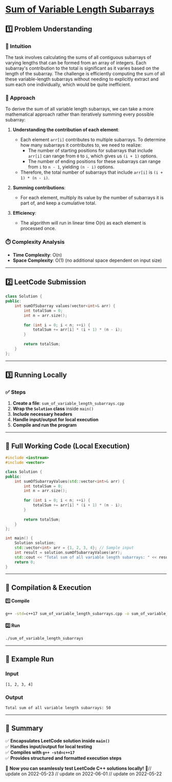 # **[Sum of Variable Length Subarrays](https://leetcode.com/problems/sum-of-variable-length-subarrays/description/)**  

## **1️⃣ Problem Understanding**  
### **📌 Intuition**  
The task involves calculating the sums of all contiguous subarrays of varying lengths that can be formed from an array of integers. Each subarray's contribution to the total is significant as it varies based on the length of the subarray. The challenge is efficiently computing the sum of all these variable-length subarrays without needing to explicitly extract and sum each one individually, which would be quite inefficient.

### **🚀 Approach**  
To derive the sum of all variable length subarrays, we can take a more mathematical approach rather than iteratively summing every possible subarray:

1. **Understanding the contribution of each element**:
   - Each element `arr[i]` contributes to multiple subarrays. To determine how many subarrays it contributes to, we need to realize:
     - The number of starting positions for subarrays that include `arr[i]` can range from `0` to `i`, which gives us `(i + 1)` options.
     - The number of ending positions for these subarrays can range from `i` to `n - 1`, yielding `(n - i)` options.
   - Therefore, the total number of subarrays that include `arr[i]` is `(i + 1) * (n - i)`.

2. **Summing contributions**:
   - For each element, multiply its value by the number of subarrays it is part of, and keep a cumulative total.

3. **Efficiency**:
   - The algorithm will run in linear time O(n) as each element is processed once.

### **⏱️ Complexity Analysis**  
- **Time Complexity**: O(n)  
- **Space Complexity**: O(1) (no additional space dependent on input size)

---  

## **2️⃣ LeetCode Submission**  
```cpp
class Solution {
public:
    int sumOfSubarray values(vector<int>& arr) {
        int totalSum = 0;
        int n = arr.size();
        
        for (int i = 0; i < n; ++i) {
            totalSum += arr[i] * (i + 1) * (n - i);
        }
        
        return totalSum;
    }
};
```  

---  

## **3️⃣ Running Locally**  
### **✅ Steps**  
1. **Create a file**: `sum_of_variable_length_subarrays.cpp`  
2. **Wrap the `Solution` class** inside `main()`  
3. **Include necessary headers**  
4. **Handle input/output for local execution**  
5. **Compile and run the program**  

---  

## **📝 Full Working Code (Local Execution)**  
```cpp
#include <iostream>
#include <vector>

class Solution {
public:
    int sumOfSubarrayValues(std::vector<int>& arr) {
        int totalSum = 0;
        int n = arr.size();
        
        for (int i = 0; i < n; ++i) {
            totalSum += arr[i] * (i + 1) * (n - i);
        }
        
        return totalSum;
    }
};

int main() {
    Solution solution;
    std::vector<int> arr = {1, 2, 3, 4}; // Sample input
    int result = solution.sumOfSubarrayValues(arr);
    std::cout << "Total sum of all variable length subarrays: " << result << std::endl; // Expected Output: 50
    return 0;
}
```  

---  

## **🔧 Compilation & Execution**  
#### **1️⃣ Compile**  
```bash
g++ -std=c++17 sum_of_variable_length_subarrays.cpp -o sum_of_variable_length_subarrays
```  

#### **2️⃣ Run**  
```bash
./sum_of_variable_length_subarrays
```  

---  

## **🎯 Example Run**  
### **Input**  
```
[1, 2, 3, 4]
```  
### **Output**  
```
Total sum of all variable length subarrays: 50
```  

---  

## **📌 Summary**  
✅ **Encapsulates LeetCode solution inside `main()`**  
✅ **Handles input/output for local testing**  
✅ **Compiles with `g++ -std=c++17`**  
✅ **Provides structured and formatted execution steps**  

🚀 **Now you can seamlessly test LeetCode C++ solutions locally!** 🚀// update on 2022-05-23
// update on 2022-06-01
// update on 2022-05-22
